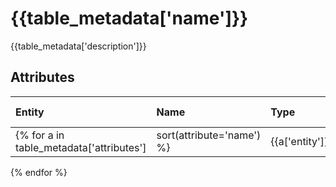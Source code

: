 # {{table_metadata['name']}}

{{table_metadata['description']}}

## Attributes

| Entity | Name | Type | Description | Sample Value |
|:---|:---|:---|:---|:---|
{% for a in table_metadata['attributes'] | sort(attribute='name') %} | {{a['entity']}} | {{a['name']}} | {{a['type']}} | {{a['description']}} | {{a['sample_value']}} |
{% endfor %}